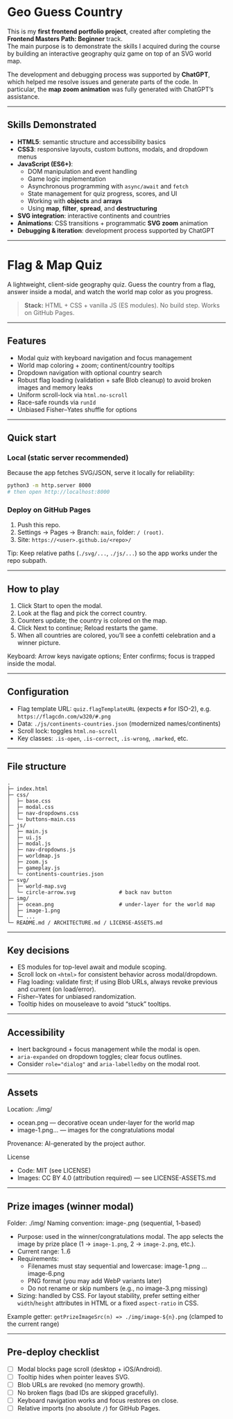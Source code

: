 # Geo Guess Country

This is my **first frontend portfolio project**, created after completing the **Frontend Masters Path: Beginner** track.  
The main purpose is to demonstrate the skills I acquired during the course by building an interactive geography quiz game on top of an SVG world map.  

The development and debugging process was supported by **ChatGPT**, which helped me resolve issues and generate parts of the code. In particular, the **map zoom animation** was fully generated with ChatGPT’s assistance.  

---

## Skills Demonstrated  

- **HTML5**: semantic structure and accessibility basics  
- **CSS3**: responsive layouts, custom buttons, modals, and dropdown menus  
- **JavaScript (ES6+)**:  
  - DOM manipulation and event handling  
  - Game logic implementation  
  - Asynchronous programming with `async/await` and `fetch`  
  - State management for quiz progress, scores, and UI  
  - Working with **objects** and **arrays**  
  - Using **map**, **filter**, **spread**, and **destructuring**  
- **SVG integration**: interactive continents and countries  
- **Animations**: CSS transitions + programmatic **SVG zoom** animation  
- **Debugging & iteration**: development process supported by ChatGPT  

---

# Flag & Map Quiz

A lightweight, client-side geography quiz. Guess the country from a flag, answer inside a modal, and watch the world map color as you progress.

> **Stack:** HTML + CSS + vanilla JS (ES modules). No build step. Works on GitHub Pages.

---

## Features

- Modal quiz with keyboard navigation and focus management
- World map coloring + zoom; continent/country tooltips
- Dropdown navigation with optional country search
- Robust flag loading (validation + safe Blob cleanup) to avoid broken images and memory leaks
- Uniform scroll-lock via `html.no-scroll`
- Race-safe rounds via `runId`
- Unbiased Fisher–Yates shuffle for options

---

## Quick start

### Local (static server recommended)
Because the app fetches SVG/JSON, serve it locally for reliability:
```bash
python3 -m http.server 8000
# then open http://localhost:8000
```

### Deploy on GitHub Pages
1. Push this repo.
2. Settings → Pages → Branch: `main`, folder: `/ (root)`.
3. Site: `https://<user>.github.io/<repo>/`

Tip: Keep relative paths (`./svg/...`, `./js/...`) so the app works under the repo subpath.

---

## How to play

1. Click Start to open the modal.
2. Look at the flag and pick the correct country.
3. Counters update; the country is colored on the map.
4. Click Next to continue; Reload restarts the game.
5. When all countries are colored, you’ll see a confetti celebration and a winner picture.

Keyboard: Arrow keys navigate options; Enter confirms; focus is trapped inside the modal.

---

## Configuration

- Flag template URL: `quiz.flagTemplateURL` (expects `#` for ISO-2), e.g. `https://flagcdn.com/w320/#.png`
- Data: `./js/continents-countries.json` (modernized names/continents)
- Scroll lock: toggles `html.no-scroll`
- Key classes: `.is-open`, `.is-correct`, `.is-wrong`, `.marked`, etc.

---

## File structure

```text
.
├─ index.html
├─ css/
│  ├─ base.css
│  ├─ modal.css
│  ├─ nav-dropdowns.css
│  └─ buttons-main.css
├─ js/
│  ├─ main.js
│  ├─ ui.js
│  ├─ modal.js
│  ├─ nav-dropdowns.js
│  ├─ worldmap.js
│  ├─ zoom.js
│  ├─ gameplay.js
│  └─ continents-countries.json
├─ svg/
│  ├─ world-map.svg
│  └─ circle-arrow.svg              # back nav button
├─ img/
│  ├─ ocean.png                     # under-layer for the world map
│  ├─ image-1.png
│  └─ ...
└─ README.md / ARCHITECTURE.md / LICENSE-ASSETS.md
```
---

## Key decisions

- ES modules for top-level await and module scoping.
- Scroll lock on `<html>` for consistent behavior across modal/dropdown.
- Flag loading: validate first; if using Blob URLs, always revoke previous and current (on load/error).
- Fisher–Yates for unbiased randomization.
- Tooltip hides on mouseleave to avoid “stuck” tooltips.

---

## Accessibility

- Inert background + focus management while the modal is open.
- `aria-expanded` on dropdown toggles; clear focus outlines.
- Consider `role="dialog"` and `aria-labelledby` on the modal root.

---

## Assets

Location: ./img/

- ocean.png — decorative ocean under-layer for the world map
- image-1.png... — images for the congratulations modal

Provenance: AI-generated by the project author.

License
- Code: MIT (see LICENSE)
- Images: CC BY 4.0 (attribution required) — see LICENSE-ASSETS.md

---

## Prize images (winner modal)

Folder: ./img/
Naming convention: image-<n>.png  (sequential, 1-based)

- Purpose: used in the winner/congratulations modal. The app selects the image
  by prize place (1 → `image-1.png`, 2 → `image-2.png`, etc.).
- Current range: 1..6
- Requirements:
  - Filenames must stay sequential and lowercase: image-1.png … image-6.png
  - PNG format (you may add WebP variants later)
  - Do not rename or skip numbers (e.g., no image-3.png missing)
- Sizing: handled by CSS. For layout stability, prefer setting either
  `width`/`height` attributes in HTML or a fixed `aspect-ratio` in CSS.

Example getter:
`getPrizeImageSrc(n) => ./img/image-${n}.png` (clamped to the current range)

---

## Pre-deploy checklist

- [ ] Modal blocks page scroll (desktop + iOS/Android).
- [ ] Tooltip hides when pointer leaves SVG.
- [ ] Blob URLs are revoked (no memory growth).
- [ ] No broken flags (bad IDs are skipped gracefully).
- [ ] Keyboard navigation works and focus restores on close.
- [ ] Relative imports (no absolute `/`) for GitHub Pages.
